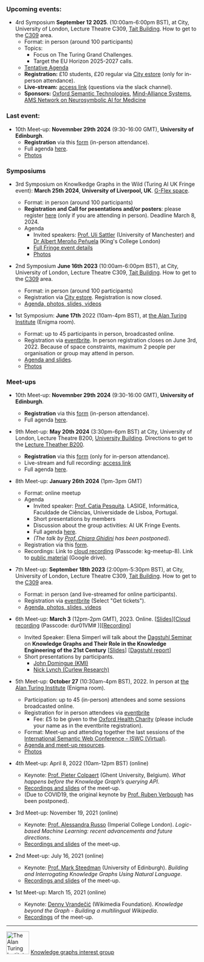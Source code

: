 ### Upcoming events:
- 4rd Symposium **September 12 2025**. (10:00am-6:00pm BST), at City, University of London, Lecture Theatre C309, [Tait Building](https://goo.gl/maps/DkxQcdR5fSyuy1hy9).  How to get to the [C309](https://bit.ly/symposium-video-getting-to-c309) area.
  - Format: in person (around 100 participants)
  - Topics:
    * Focus on The Turing Grand Challenges.
    * Target the EU Horizon 2025-2027 calls.
  - [Tentative Agenda](https://github.com/turing-knowledge-graphs/meet-ups/blob/main/symposium-2025.md)
  - **Registration:** £10 students, £20 regular via [City estore](https://www.citystgeorges.ac.uk/news-and-events/events/2025/september/4th-annual-symposium-of-the-turing-interest-group-on-knowledge-graphs) (only for in-person attendance).
  - **Live-stream:** [access link](https://echo360.org.uk/section/88ad5e90-d7d6-4b75-92b6-6b31bd706def/public) (questions via the slack channel).
  - **Sponsors:** [Oxford Semantic Technologies](https://www.oxfordsemantic.tech/), [Mind-Alliance Systems](https://www.mind-alliance.com/), [AMS Network on Neurosymbolic AI for Medicine](https://acmedsci.ac.uk/)
          

### Last event: 

- 10th Meet-up:  **Novemnber 29th 2024** (9:30-16:00 GMT), **University of Edinburgh**.
    - **Registration** via this [form](https://forms.office.com/e/kQtp2Q5Kr0)  (in-person attendance).
    - Full agenda [here](https://github.com/turing-knowledge-graphs/meet-ups/blob/main/agenda-10th-meetup.md).
    - [Photos](https://photos.app.goo.gl/2scWBxFabNY3K3h19)
          


### Symposiums
- 3rd Symposium on Knowlkedge Graphs in the Wild (Turing AI UK Fringe event): **March 25th 2024**, **University of Liverpool, UK**. [G-Flex space](https://www.liverpool.ac.uk/central-teaching-hub/facilities/gflex-teaching-space/).
    - Format: in person (around 100 participants)
    <!-- Registration: £10 students, £20 regular via [City estore](https://estore.city.ac.uk/product-catalogue/conference-events/conferences/3rd-annual-symposium-of-the-turing-interest-group-on-knowledge-graphs-25032024).-->
    - **Registration and Call for pesentations and/or posters**: please register [here](https://forms.office.com/e/AsZ5EquRi7) (only if you are attending in person). Deadline March 8, 2024.
    - Agenda
      - Invited speakers: [Prof. Uli Sattler](http://www.cs.man.ac.uk/~sattler/) (University of Manchester) and [Dr Albert Meroño Peñuela](https://www.albertmeronyo.org) (King's College London)
      - [Full Fringe event details](https://github.com/turing-knowledge-graphs/meet-ups/blob/main/symposium-2024-ai-uk-fringe-event.md)
      - [Photos](https://photos.app.goo.gl/tfCTqy9xPgDygvSZ9)

- 2nd Symposium  **June 16th 2023** (10:00am-6:00pm BST), at City, University of London, Lecture Theatre C309, [Tait Building](https://goo.gl/maps/DkxQcdR5fSyuy1hy9).  How to get to the [C309](https://bit.ly/symposium-video-getting-to-c309) area.
  - Format: in person (around 100 participants)
  - Registration via [City estore](https://estore.city.ac.uk/product-catalogue/conference-events/events/2nd-symposium-of-the-alan-turing-institute-interest-group-on-knowledge-graphs). Registration is now closed.
  - [Agenda, photos, slides, videos](https://github.com/turing-knowledge-graphs/meet-ups/blob/main/symposium-2023.md)

- 1st Symposium: **June 17th** 2022 (10am-4pm BST), at [the Alan Turing Institute](https://www.turing.ac.uk/about-us/how-get-alan-turing-institute) (Enigma room).
  - Format: up to 45 participants in person, broadcasted online.
  - Registration via [eventbrite](https://www.eventbrite.co.uk/e/1st-annual-symposium-of-the-knowledge-graphs-ig-the-alan-turing-institute-tickets-310987932277). In person registration closes on June 3rd, 2022. Because of space constraints, maximum 2 people per organisation or group may attend in person. 
  - [Agenda and slides](https://github.com/turing-knowledge-graphs/meet-ups/blob/main/symposium-2022.md).
  - [Photos](https://drive.google.com/drive/folders/1pEQPVm2BKBy3yzyLBGPM-tUUHi3NR1_f?usp=sharing)


### Meet-ups

- 10th Meet-up:  **Novemnber 29th 2024** (9:30-16:00 GMT), **University of Edinburgh**.
    - **Registration** via this [form](https://forms.office.com/e/kQtp2Q5Kr0)  (in-person attendance).
    - Full agenda [here](https://github.com/turing-knowledge-graphs/meet-ups/blob/main/agenda-10th-meetup.md).
          

- 9th Meet-up: **May 20th 2024** (3:30pm-6pm BST) at City, University of London, Lecture Theatre B200, [University Building](https://staffhub.city.ac.uk/timetabling/rooms-by-building/university-building/b200).  Directions to get to the [Lecture Theather B200](https://drive.google.com/file/d/1IZJJIYSBwjitvBUa8bKIZ38fEwwWK95f/view?usp=sharing).
    - **Registration** via this [form](https://forms.office.com/e/ZyTtJdWVis) (only for in-person attendance).
    - Live-stream and full recording: [access link](https://echo360.org.uk/section/5e35847f-eb8f-4533-b886-f34fb4a0d601/public) 
    - Full agenda [here](https://github.com/turing-knowledge-graphs/meet-ups/blob/main/agenda-9th-meetup.md).

- 8th Meet-up: **January 26th 2024** (1pm-3pm GMT)
  - Format: online meetup
  - Agenda
    - Invited speaker: [Prof. Catia Pesquita](https://www.di.fc.ul.pt/~catiapesquita/). LASIGE, Informática, Faculdade de Ciências, Universidade de Lisboa, Portugal.
    - Short presentations by members
    - Discussion about the group activities: AI UK Fringe Events.
    - Full agenda [here](https://github.com/turing-knowledge-graphs/meet-ups/blob/main/agenda-8th-meetup.md).
    - *(The talk by [Prof. Chiara Ghidini](https://www.unibz.it/en/faculties/engineering/academic-staff/person/49601-chiara-ghidini) has been postponed).*
  - Registration via this [form](https://forms.gle/8EU4EuAxkw6awr1JA).
  - Recordings: Link to [cloud recording](https://city-ac-uk.zoom.us/rec/share/nLd8NNX46yoKW_CDxKvq_4q9SzF2HYQObDJT9hnZlnAnBW3y1H9ZM8SUFC2ySfr0.BjwB_1tNwiKMq1ro)  (Passcode: kg-meetup-8). Link to [public material](https://drive.google.com/drive/folders/1Gr0O6M3WCSm5I4Z0oFvGasEcyNAbHWme?usp=sharing) (Google drive).

- 7th Meet-up: **September 18th 2023** (2:00pm-5:30pm BST), at City, University of London, Lecture Theatre C309, [Tait Building](https://goo.gl/maps/DkxQcdR5fSyuy1hy9).  How to get to the [C309](https://bit.ly/symposium-video-getting-to-c309) area.
  - Format: in person (and live-streamed for online participants).
  - Registration via [eventbrite](https://www.eventbrite.com/e/7th-meetup-knowledge-graphs-ig-tickets-713611239427) (Select "Get tickets").
  - [Agenda, photos, slides, videos](https://github.com/turing-knowledge-graphs/meet-ups/blob/main/agenda-7th-meetup.md)


- 6th Meet-up: **March 3** (12pm-2pm GMT), 2023. Online. [[Slides](https://drive.google.com/file/d/1IduSwNPF_kVBJO8v4bSL4EXdmdS-zh8F/view?usp=sharing)][[Cloud recording](https://city-ac-uk.zoom.us/rec/share/v8bx6xxf4RKk-JnFXVSBTi9z3JjKmWx3NI_dJK2zKzvSWdbwbnUtXZwrUEM12YvS.JNZDOL2Iv1GTaMAG) (Passcode: dur01VM#
)][[Recording](https://drive.google.com/drive/folders/1FkB0ibErTDzhJWvJ7sooD40afnAcwlwO?usp=sharing)]
  - Invited Speaker: Elena Simperl will talk about the [Dagstuhl Seminar](https://www.dagstuhl.de/22372) on **Knowledge Graphs and Their Role in the Knowledge Engineering of the 21st Century** [[Slides](https://drive.google.com/file/d/1eoQi4I7PmrD-2AaJcW-mm3Icm5kzE8mH/view?usp=sharing)] [[Dagstuhl report](https://drops.dagstuhl.de/opus/volltexte/2023/17810/)]
  - Short presentations by participants.
    - [John Domingue (KMI)](https://docs.google.com/presentation/d/19WIgr3IZYpIP_mWYE4tw-PR1NNKYpgBA/edit?usp=sharing&ouid=107320364354662189717&rtpof=true&sd=true)  
    - [Nick Lynch (Curlew Research)](https://drive.google.com/file/d/1nJBkA08lBcfr1GSlkofUmpwtOI6qenj9/view?usp=sharing)


- 5th Meet-up: **October 27** (10:30am-4pm BST), 2022. In person at [the Alan Turing Institute](https://www.turing.ac.uk/about-us/how-get-alan-turing-institute) (Enigma room).
  - Participation: up to 45 (in-person) attendees and some sessions broadcasted online. 
  - Registration for in person attendees via [eventbrite](https://www.eventbrite.co.uk/e/5th-meetup-knowledge-graphs-ig-at-the-alan-turing-institute-tickets-427051361117)
    - Fee: £5 to be given to the [Oxford Health Charity](https://www.justgiving.com/fundraising/knowledge-graphs-turing) (please include your name as in the eventbrite registration).
  - Format: Meet-up and attending together the last sessions of the [International Semantic Web Conference - ISWC (Virtual)](https://iswc2022.semanticweb.org/).
  - [Agenda and meet-up resources](https://github.com/turing-knowledge-graphs/meet-ups/blob/main/agenda-5th-meetup.md).
  - [Photos](https://drive.google.com/drive/folders/1SUKJziNNK6smwMHSgRNfLAbC-_E0ejll?usp=sharing)


- 4th Meet-up: April 8, 2022 (10am-12pm BST) (online)  
  - Keynote: [Prof. Pieter Colpaert](https://pietercolpaert.be/) (Ghent University, Belgium). *What happens before the 
Knowledge Graph’s querying API*. 
  - [Recordings and slides](https://drive.google.com/drive/folders/1QPhid6E6eUbslk49E2d7DcgUxEpCoZg0?usp=sharing) of the meet-up.
  - (Due to COVID19, the original keynote by [Prof. Ruben Verbough](https://ruben.verborgh.org/) has been postponed).


- 3rd Meet-up: November 19, 2021 (online)
  - Keynote: [Prof. Alessandra Russo](https://www.imperial.ac.uk/people/a.russo) (Imperial College London). *Logic-based Machine Learning: recent advancements and future directions*.
  - [Recordings and slides](https://drive.google.com/drive/folders/1zOvV0J_UEI-OW3qtmKOm0xaLJh78m__G?usp=sharing) of the meet-up.

- 2nd Meet-up: July 16, 2021 (online)
  - Keynote: [Prof. Mark Steedman](https://homepages.inf.ed.ac.uk/steedman/) (University of Edinburgh). *Building and Interrogating Knowledge Graphs Using Natural Language*.
  - [Recordings and slides](https://drive.google.com/drive/folders/12zwGUdHqyODx4sdyG9dxkbzSorm0HkWn?usp=sharing) of the meet-up.
  
- 1st Meet-up: March 15, 2021 (online)
  - Keynote: [Denny Vrandečić](https://www.linkedin.com/in/vrandecic/) (Wikimedia Foundation). *Knowledge beyond the Graph - Building a multilingual Wikipedia*.  
  - [Recordings](https://drive.google.com/drive/folders/1P1S5hM2isIccL3BkRwMObvFOV9M8ywbx?usp=sharing) of the meet-up.


---
<img src="https://upload.wikimedia.org/wikipedia/commons/thumb/b/b5/Alan_Turing_Institute_logo.svg/1200px-Alan_Turing_Institute_logo.svg.png" width="60" alt="The Alan Turing Institute">   [Knowledge graphs interest group](https://www.turing.ac.uk/research/interest-groups/knowledge-graphs)
